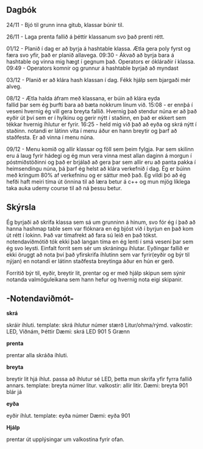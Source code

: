 **Dagbók**
------------------------------------


24/11 - Bjó til grunn inna gitub, klassar búnir til.

26/11 - Laga prenta fallið á þéttir klassanum svo það prenti rétt.

01/12 - Planið í dag er að byrja á hashtable klassa. Ætla gera poly fyrst og færa svo yfir, það er planið allavega.
    09:30 - Ákvað að byrja bara á hashtable og vinna mig hægt í gegnum það. Operators er ókláraðir í klassa.
    09:49 - Operators komnir og grunnur á hashtable byrjað að myndast

03/12 - Planið er að klára hash klassan í dag. Fékk hjálp sem bjargaði mér alveg.

08/12 - Ætla halda áfram með klassana, er búin að klára eyda       
    fallid þar sem ég þurfti bara að bæta nokkrum línum við.
    15:08 - er ennþá í veseni hvernig ég vill gera breyta fallið.
    Hvernig það stendur núna er að það eyðir út því sem er í hylkinu og gerir nýtt í staðinn, en það er ekkert sem tékkar hvernig íhlutur er fyrir.
    16:25 - held mig við það að eyða og skrá nýtt í staðinn. notandi er látinn vita í menu áður en hann breytir og þarf að staðfesta. Er að vinna í menu núna.

09/12 - Menu komið og allir klassar og föll sem þeim fylgja.
    Þar sem skilinn eru á laug fyrir hádegi og ég mun vera vinna mest allan daginn á morgun í póstmiðstöðinni og það er brjálað að gera þar sem allir eru að panta pakka í heimsendingu núna, þá þarf ég helst að klára verkefnið í dag.
    Ég er búinn með kringum 80% af verkefninu og er sáttur með það. Ég vildi þó að ég hefði haft meiri tíma út önnina til að læra betur á c++ og mun mjög líklega taka auka udemy course til að ná þessu betur.


**Skýrsla**
------------------------------------


Ég byrjaði að skrifa klassa sem sá um grunninn á hinum, svo fór ég í það að hanna hashmap table sem var flóknara en ég bjóst við í byrjun en það kom út rétt í lokinn.
Það var tímafrekt að fara sú leið en það tókst. notendaviðmótið tók ekki það langan tíma en ég lenti í smá veseni þar sem ég svo leysti. Einfalt forrit sem sér um skráningu íhlutar. Eyðingar fallið er ekki öruggt að nota því það yfirskrifa íhlutinn sem var fyrir(eyðir og býr til nýjan) en notandi er látinn staðfesta breytinga áður en hún er gerð.

Forritið býr til, eyðir, breytir lit, prentar og er með hjálp skipun sem sýnir notanda valmöguleikana sem hann hefur og hvernig nota eigi skipanir.

-Notendaviðmót-
------------------------------------

**skrá**
 
skráir íhluti.
template: skrá íhlutur númer stærð Litur/ohma/rýmd.
valkostir: LED, Viðnám, Þéttir
Dæmi: skrá LED 901 5 Grænn


**prenta**

prentar alla skráða íhluti.


**breyta**

breytir lit hjá íhlut.
passa að íhlutur sé LED, þetta mun skrifa yfir fyrra fallið annars.
template: breyta númer litur.
valkostir: allir litir.
Dæmi: breyta 901 blár já


**eyða**

eyðir íhlut.
template: eyða númer
Dæmi: eyða 901

**Hjálp**

prentar út upplýsingar um valkostina fyrir ofan.

